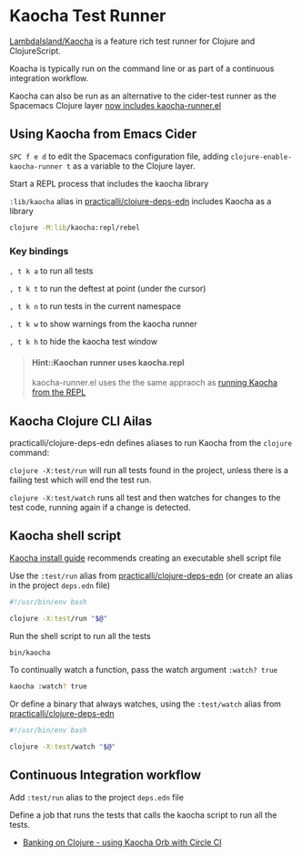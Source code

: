 # Kaocha Test Runner

[LambdaIsland/Kaocha](https://github.com/lambdaisland/kaocha "LambdaIsland Kaocha GitHub Repository") is a feature rich test runner for Clojure and ClojureScript.

Koacha is typically run on the command line or as part of a continuous integration workflow.

Kaocha can also be run as an alternative to the cider-test runner as the Spacemacs Clojure layer [now includes kaocha-runner.el](https://github.com/syl20bnr/spacemacs/pull/15268)


## Using Kaocha from Emacs Cider

`SPC f e d` to edit the Spacemacs configuration file, adding `clojure-enable-kaocha-runner t` as a variable to the Clojure layer.

Start a REPL process that includes the kaocha library

`:lib/kaocha` alias in [practicalli/clojure-deps-edn](https://github.com/practicalli/clojure-deps-edn) includes Kaocha as a library

```bash
clojure -M:lib/kaocha:repl/rebel
```

### Key bindings

`, t k a` to run all tests

`, t k t` to run the deftest at point (under the cursor)

`, t k n` to run tests in the current namespace

`, t k w` to show warnings from the kaocha runner

`, t k h` to hide the kaocha test window

> #### Hint::Kaochan runner uses kaocha.repl
> kaocha-runner.el uses the the same appraoch as [running Kaocha from the REPL](https://cljdoc.org/d/lambdaisland/kaocha/1.60.977/doc/5-running-kaocha-from-the-repl "Kaocha cljdoc")


## Kaocha Clojure CLI Ailas

practicalli/clojure-deps-edn defines aliases to run Kaocha from the `clojure` command:

`clojure -X:test/run` will run all tests found in the project, unless there is a failing test which will end the test run.

`clojure -X:test/watch` runs all test and then watches for changes to the test code, running again if a change is detected.


## Kaocha shell script

[Kaocha install guide](https://cljdoc.org/d/lambdaisland/kaocha/1.60.977/doc/2-installing) recommends creating an executable shell script file

Use the `:test/run` alias from [practicalli/clojure-deps-edn](https://github.com/practicalli/clojure-deps-edn) (or create an alias in the project `deps.edn` file)

```bash
#!/usr/bin/env bash

clojure -X:test/run "$@"
```

Run the shell script to run all the tests

```bash
bin/kaocha
```

To continually watch a function, pass the watch argument `:watch? true`

```bash
kaocha :watch? true
```

Or define a binary that always watches, using the `:test/watch` alias from [practicalli/clojure-deps-edn](https://github.com/practicalli/clojure-deps-edn)


```bash
#!/usr/bin/env bash

clojure -X:test/watch "$@"
```

## Continuous Integration workflow

Add `:test/run` alias to the project `deps.edn` file

Define a job that runs the tests that calls the kaocha script to run all the tests.

* [Banking on Clojure - using Kaocha Orb with Circle CI](https://practical.li/clojure-web-services/projects/banking-on-clojure/continuous-integration.html)
